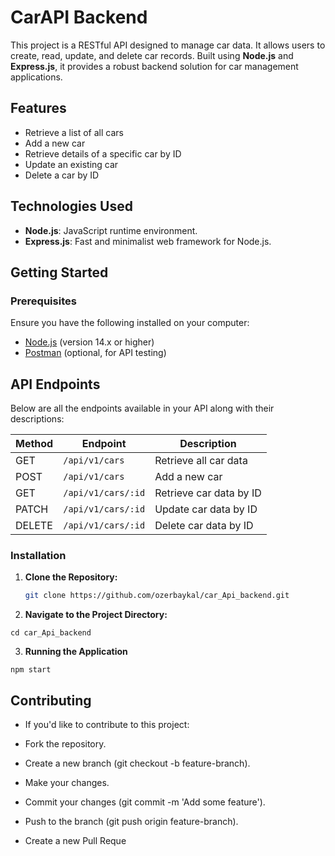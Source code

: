 # CarAPI Backend

This project is a RESTful API designed to manage car data. It allows users to create, read, update, and delete car records. Built using **Node.js** and **Express.js**, it provides a robust backend solution for car management applications.

## Features

- Retrieve a list of all cars
- Add a new car
- Retrieve details of a specific car by ID
- Update an existing car
- Delete a car by ID

## Technologies Used

- **Node.js**: JavaScript runtime environment.
- **Express.js**: Fast and minimalist web framework for Node.js.

## Getting Started

### Prerequisites

Ensure you have the following installed on your computer:

- [Node.js](https://nodejs.org/) (version 14.x or higher)
- [Postman](https://www.postman.com/) (optional, for API testing)

## API Endpoints

Below are all the endpoints available in your API along with their descriptions:

| Method | Endpoint           | Description             |
| ------ | ------------------ | ----------------------- |
| GET    | `/api/v1/cars`     | Retrieve all car data   |
| POST   | `/api/v1/cars`     | Add a new car           |
| GET    | `/api/v1/cars/:id` | Retrieve car data by ID |
| PATCH  | `/api/v1/cars/:id` | Update car data by ID   |
| DELETE | `/api/v1/cars/:id` | Delete car data by ID   |

### Installation

1. **Clone the Repository:**

   ```bash
   git clone https://github.com/ozerbaykal/car_Api_backend.git
   ```

2. **Navigate to the Project Directory:**

```
cd car_Api_backend
```

3. **Running the Application**

```
npm start
```

## Contributing

- If you'd like to contribute to this project:

- Fork the repository.
- Create a new branch (git checkout -b feature-branch).
- Make your changes.
- Commit your changes (git commit -m 'Add some feature').
- Push to the branch (git push origin feature-branch).
- Create a new Pull Reque
